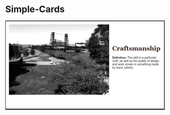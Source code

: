 # Simple-Cards
<img src = "https://github.com/etendra2501/Simple-Cards/blob/master/images/card.JPG">
